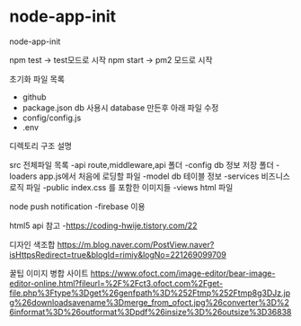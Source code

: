 # node-app-init
node-app-init

npm test -> test모드로 시작
npm start -> pm2 모드로 시작

초기화 파일 목록
- github
- package.json
db 사용시 database 만든후 아래 파일 수정
- config/config.js
- .env

디렉토리 구조 설명

src 전체파일 목록
-api 
route,middleware,api 폴더
-config
db 정보 저장 폴더
-loaders 
app.js에서 처음에 로딩할 파일
-model
db 테이블 정보
-services
비즈니스 로직 파일
-public
index.css 를 포함한 이미지들
-views 
html 파일


node push notification
-firebase 이용

html5 api 참고
-https://coding-hwije.tistory.com/22

디자인 색조합 
https://m.blog.naver.com/PostView.naver?isHttpsRedirect=true&blogId=rimiy&logNo=221269099709

꿀팁 이미지 병합 사이트 https://www.ofoct.com/image-editor/bear-image-editor-online.html?fileurl=%2F%2Fct3.ofoct.com%2Fget-file.php%3Ftype%3Dget%26genfpath%3D%252Ftmp%252Ftmp8g3DJz.jpg%26downloadsavename%3Dmerge_from_ofoct.jpg%26converter%3D%26informat%3D%26outformat%3Dpdf%26insize%3D%26outsize%3D36838
